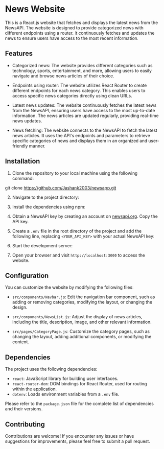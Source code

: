 # News Website

This is a React.js website that fetches and displays the latest news from the NewsAPI. The website is designed to provide categorized news with different endpoints using a router. It continuously fetches and updates the news to ensure users have access to the most recent information.

## Features

- Categorized news: The website provides different categories such as technology, sports, entertainment, and more, allowing users to easily navigate and browse news articles of their choice.

- Endpoints using router: The website utilizes React Router to create different endpoints for each news category. This enables users to access specific news categories directly using clean URLs.

- Latest news updates: The website continuously fetches the latest news from the NewsAPI, ensuring users have access to the most up-to-date information. The news articles are updated regularly, providing real-time news updates.

- News fetching: The website connects to the NewsAPI to fetch the latest news articles. It uses the API's endpoints and parameters to retrieve specific categories of news and displays them in an organized and user-friendly manner.

## Installation

1. Clone the repository to your local machine using the following command:

git clone https://github.com/Jashank2003/newsapp.git


2. Navigate to the project directory:


3. Install the dependencies using npm:


4. Obtain a NewsAPI key by creating an account on [newsapi.org](https://newsapi.org/). Copy the API key.

5. Create a `.env` file in the root directory of the project and add the following line, replacing `<YOUR_API_KEY>` with your actual NewsAPI key:


6. Start the development server:


7. Open your browser and visit `http://localhost:3000` to access the website.

## Configuration

You can customize the website by modifying the following files:

- `src/components/Navbar.js`: Edit the navigation bar component, such as adding or removing categories, modifying the layout, or changing the design.

- `src/components/NewsList.js`: Adjust the display of news articles, including the title, description, image, and other relevant information.

- `src/pages/CategoryPage.js`: Customize the category pages, such as changing the layout, adding additional components, or modifying the content.

## Dependencies

The project uses the following dependencies:

- `react`: JavaScript library for building user interfaces.
- `react-router-dom`: DOM bindings for React Router, used for routing within the application.
- `dotenv`: Loads environment variables from a `.env` file.

Please refer to the `package.json` file for the complete list of dependencies and their versions.

## Contributing

Contributions are welcome! If you encounter any issues or have suggestions for improvements, please feel free to submit a pull request.



